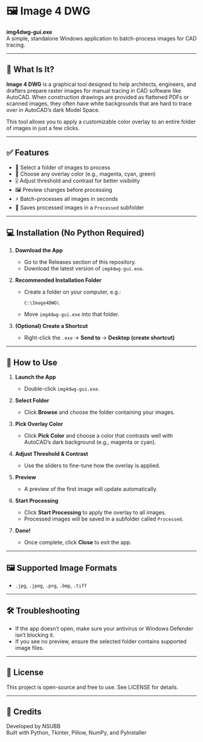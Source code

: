 # 🖼️ Image 4 DWG

**img4dwg-gui.exe**  
A simple, standalone Windows application to batch-process images for CAD tracing.

---

## 📌 What Is It?

**Image 4 DWG** is a graphical tool designed to help architects, engineers, and drafters prepare raster images for manual tracing in CAD software like AutoCAD. When construction drawings are provided as flattened PDFs or scanned images, they often have white backgrounds that are hard to trace over in AutoCAD’s dark Model Space.

This tool allows you to apply a customizable color overlay to an entire folder of images in just a few clicks.

---

## ✅ Features

- 📁 Select a folder of images to process
- 🎨 Choose any overlay color (e.g., magenta, cyan, green)
- 🎚️ Adjust threshold and contrast for better visibility
- 🖼️ Preview changes before processing
- ⚡ Batch-processes all images in seconds
- 💾 Saves processed images in a `Processed` subfolder

---

## 💻 Installation (No Python Required)

1. **Download the App**
   - Go to the Releases section of this repository.
   - Download the latest version of `img4dwg-gui.exe`.

2. **Recommended Installation Folder**
   - Create a folder on your computer, e.g.:
     ```
     C:\Image4DWG\
     ```
   - Move `img4dwg-gui.exe` into that folder.

3. **(Optional) Create a Shortcut**
   - Right-click the `.exe` → **Send to** → **Desktop (create shortcut)**

---

## 🚀 How to Use

1. **Launch the App**
   - Double-click `img4dwg-gui.exe`.

2. **Select Folder**
   - Click **Browse** and choose the folder containing your images.

3. **Pick Overlay Color**
   - Click **Pick Color** and choose a color that contrasts well with AutoCAD’s dark background (e.g., magenta or cyan).

4. **Adjust Threshold & Contrast**
   - Use the sliders to fine-tune how the overlay is applied.

5. **Preview**
   - A preview of the first image will update automatically.

6. **Start Processing**
   - Click **Start Processing** to apply the overlay to all images.
   - Processed images will be saved in a subfolder called `Processed`.

7. **Done!**
   - Once complete, click **Close** to exit the app.

---

## 🖼️ Supported Image Formats

- `.jpg`, `.jpeg`, `.png`, `.bmp`, `.tiff`

---

## 🛠️ Troubleshooting

- If the app doesn’t open, make sure your antivirus or Windows Defender isn’t blocking it.
- If you see no preview, ensure the selected folder contains supported image files.

---

## 📃 License
This project is open-source and free to use. See LICENSE for details.

---

## 🙌 Credits

Developed by NSUBB  
Built with Python, Tkinter, Pillow, NumPy, and PyInstaller

